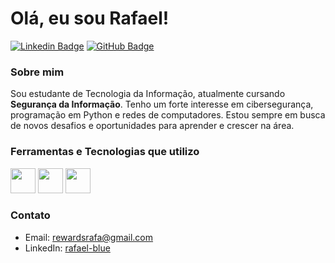 # Olá, eu sou Rafael!

[![Linkedin Badge](https://img.shields.io/badge/-RafaelDevc-0077B5?style=flat-square&logo=Linkedin&logoColor=white&link=https://www.linkedin.com/in/rafael-blue/)](https://www.linkedin.com/in/rafael-blue/)
[![GitHub Badge](https://img.shields.io/badge/-RafaelDevc-333?style=flat-square&logo=github&logoColor=white&link=https://github.com/notczzz)](https://github.com/notczzz)

### Sobre mim
Sou estudante de Tecnologia da Informação, atualmente cursando **Segurança da Informação**. Tenho um forte interesse em cibersegurança, programação em Python e redes de computadores. Estou sempre em busca de novos desafios e oportunidades para aprender e crescer na área.

### Ferramentas e Tecnologias que utilizo
<p>
    <img src="https://cdn.jsdelivr.net/gh/devicons/devicon@latest/icons/python/python-original-wordmark.svg" width="40" height="40" />
    <img src="https://cdn.jsdelivr.net/gh/devicons/devicon@latest/icons/html5/html5-original-wordmark.svg" width="40" height="40" />
    <img src="https://cdn.jsdelivr.net/gh/devicons/devicon@latest/icons/debian/debian-plain-wordmark.svg" width="40" height="40" />
</p>

### Contato
- Email: [rewardsrafa@gmail.com](mailto:rewardsrafa@gmail.com)
- LinkedIn: [rafael-blue](https://www.linkedin.com/in/rafael-blue/)

